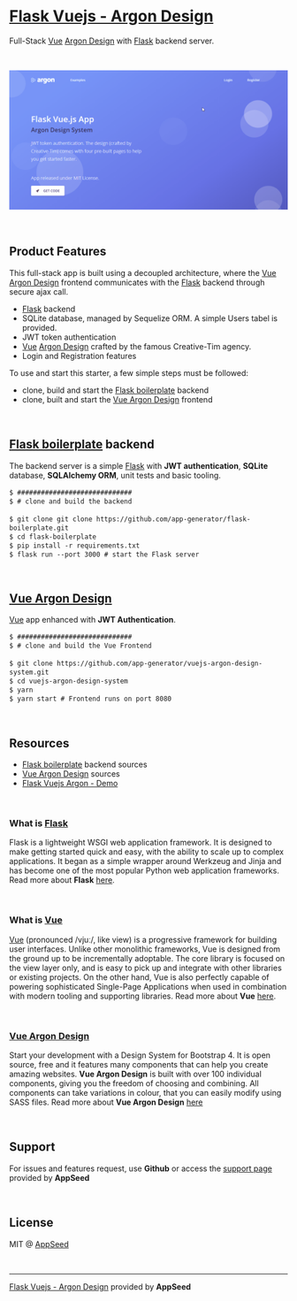 # [Flask Vuejs - Argon Design](https://appseed.us/apps/flask-apps/argon-design-system-creative-tim)

Full-Stack [Vue](https://vuejs.org/) [Argon Design](https://www.creative-tim.com/product/vue-argon-design-system) with [Flask](https://palletsprojects.com/p/flask/) backend server.

<br />

![Express Vuejs Argon Design - Gif animated presentation.](https://github.com/app-generator/static/blob/master/products/argon-design-system-intro.gif?raw=true)

<br />

## Product Features

This full-stack app is built using a decoupled architecture, where the [Vue Argon Design](https://www.creative-tim.com/product/vue-argon-design-system) frontend communicates with the [Flask](https://palletsprojects.com/p/flask/) backend through secure ajax call.

 - [Flask](https://palletsprojects.com/p/flask/) backend
 - SQLite database, managed by Sequelize ORM. A simple Users tabel is provided.
 - JWT token authentication
 - [Vue](https://vuejs.org/) [Argon Design](https://www.creative-tim.com/product/vue-argon-design-system) crafted by the famous Creative-Tim agency.
 - Login and Registration features

To use and start this starter, a few simple steps must be followed: 

 - clone, build and start the [Flask boilerplate](https://github.com/app-generator/flask-boilerplate) backend
 - clone, built and start the [Vue Argon Design](https://github.com/app-generator/vuejs-argon-design-system) frontend

<br />

## [Flask boilerplate](https://github.com/app-generator/flask-boilerplate) backend 
 
The backend server is a simple [Flask](https://palletsprojects.com/p/flask/) with **JWT authentication**, **SQLite** database, **SQLAlchemy ORM**, unit tests and basic tooling.
 
```
$ #############################
$ # clone and build the backend

$ git clone git clone https://github.com/app-generator/flask-boilerplate.git
$ cd flask-boilerplate
$ pip install -r requirements.txt
$ flask run --port 3000 # start the Flask server
```

<br />

## [Vue Argon Design](https://github.com/app-generator/vuejs-argon-design-system)

[Vue](https://vuejs.org/) app enhanced with **JWT Authentication**. 

```
$ #############################
$ # clone and build the Vue Frontend

$ git clone https://github.com/app-generator/vuejs-argon-design-system.git
$ cd vuejs-argon-design-system
$ yarn
$ yarn start # Frontend runs on port 8080
```

<br />

## Resources

 - [Flask boilerplate](https://github.com/app-generator/flask-boilerplate) backend sources
 - [Vue Argon Design](https://github.com/app-generator/vuejs-argon-design-system) sources
 - [Flask Vuejs Argon - Demo](https://express-vuejs-argon-design.appseed.us/)

<br />

### What is [Flask](https://palletsprojects.com/p/flask/)

Flask is a lightweight WSGI web application framework. It is designed to make getting started quick and easy, with the ability to scale up to complex applications. It began as a simple wrapper around Werkzeug and Jinja and has become one of the most popular Python web application frameworks. Read more about **Flask** [here](https://flask.palletsprojects.com/en/1.1.x/).

<br />

### What is [Vue](https://vuejs.org/)

[Vue](https://vuejs.org/) (pronounced /vjuː/, like view) is a progressive framework for building user interfaces. Unlike other monolithic frameworks, Vue is designed from the ground up to be incrementally adoptable. The core library is focused on the view layer only, and is easy to pick up and integrate with other libraries or existing projects. On the other hand, Vue is also perfectly capable of powering sophisticated Single-Page Applications when used in combination with modern tooling and supporting libraries. Read more about **Vue** [here](https://vuejs.org/v2/guide/).

<br />

### [Vue Argon Design](https://www.creative-tim.com/product/vue-argon-design-system)

Start your development with a Design System for Bootstrap 4. It is open source, free and it features many components that can help you create amazing websites. **Vue Argon Design** is built with over 100 individual components, giving you the freedom of choosing and combining. All components can take variations in colour, that you can easily modify using SASS files. Read more about **Vue Argon Design** [here](https://www.creative-tim.com/product/vue-argon-design-system)

<br />

## Support

For issues and features request, use **Github** or access the [support page](https://appseed.us/support) provided by **AppSeed** 

<br />

## License
MIT @ [AppSeed](https://appseed.us)

<br />

---
[Flask Vuejs - Argon Design](https://appseed.us/apps/flask-apps/argon-design-system-creative-tim) provided by **AppSeed**
